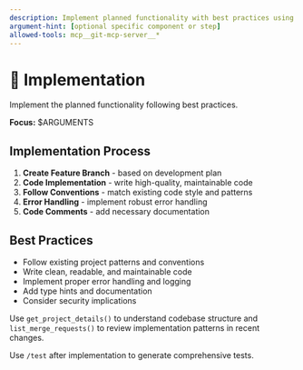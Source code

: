```yaml
---
description: Implement planned functionality with best practices using git_mcp_server tools
argument-hint: [optional specific component or step]
allowed-tools: mcp__git-mcp-server__*
---
```


# 🔨 Implementation

Implement the planned functionality following best practices.

**Focus:** $ARGUMENTS

## Implementation Process

1. **Create Feature Branch** - based on development plan
2. **Code Implementation** - write high-quality, maintainable code
3. **Follow Conventions** - match existing code style and patterns
4. **Error Handling** - implement robust error handling
5. **Code Comments** - add necessary documentation

## Best Practices

- Follow existing project patterns and conventions
- Write clean, readable, and maintainable code
- Implement proper error handling and logging
- Add type hints and documentation
- Consider security implications

Use `get_project_details()` to understand codebase structure and `list_merge_requests()` to review implementation patterns in recent changes.

Use `/test` after implementation to generate comprehensive tests.
